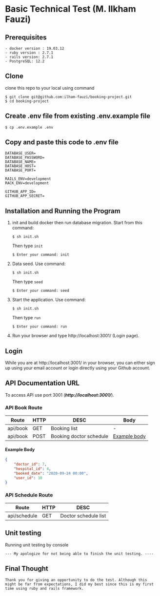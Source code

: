 # Basic Technical Test (M. Ilkham Fauzi)

## Prerequisites
```shell
- docker version : 19.03.12
- ruby version : 2.7.1
- rails version: 2.7.1
- PostgreSQL: 12.2  
```

## Clone
clone this repo to your local using command
```shell
$ git clone git@github.com:ilham-fauzi/booking-project.git
$ cd booking-project
```
## Create .env file from existing .env.example file
```shell
$ cp .env.example .env
```

## Copy and paste this code to .env file
```shell
DATABASE_USER=
DATABASE_PASSWORD=
DATABASE_NAME=
DATABASE_HOST=
DATABASE_PORT=

RAILS_ENV=development
RACK_ENV=development

GITHUB_APP_ID=
GITHUB_APP_SECRET=
```

## Installation and Running the Program
1. init and build docker then run database migration. 
Start from this command:

    ```shell
    $ sh init.sh
    ```
    Then type `init`
    ```shell
    $ Enter your command: init
    ```

2. Data seed. Use command:

    ```shell
    $ sh init.sh
    ```
    Then type `seed`
    ```shell
    $ Enter your command: seed
    ```

3. Start the application. Use command:

    ```shell
    $ sh init.sh
    ```
    Then type `run`
    ```shell
    $ Enter your command: run
    ```
4. Run your browser and type http://localhost:3001/ (Login page).

## Login
While you are at http://localhost:3001/ in your browser, you can either sign up using your email account or login directly using your Github account.

## API Documentation URL 
To access API use port 3001 (***http://localhost:3001/***).

### API Book Route
| Route                   | HTTP | DESC                             | Body                          |
| ----------------------- | ---- | -------------------------------- | -                             |
| api/book                | GET  | Booking list                     | -                             |
| api/book                | POST | Booking doctor schedule          | [Example body](#example-body) |

#### Example Body
```json
{   
    "doctor_id": 7,
    "hospital_id": 4,
    "booked_date": "2020-09-24 00:00",
    "user_id": 10
}
```
### API Schedule Route

| Route                   | HTTP | DESC                             |
| ----------------------- | ---- | -------------------------------- |
| api/schedule            | GET  | Doctor schedule list             |


## Unit testing
Running unit testing by console
```
--- My apologize for not being able to finish the unit testing. ----
```

## Final Thought
```
Thank you for giving an opportunity to do the test. Although this might be far from expectations, I did my best since this is my first time using ruby and rails framework.
```


